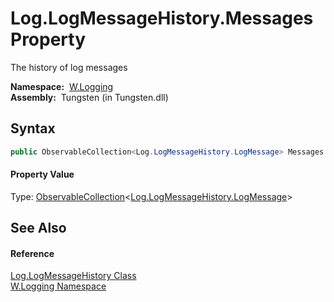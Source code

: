 Log.LogMessageHistory.Messages Property
=======================================
   The history of log messages

  **Namespace:**  [W.Logging][1]  
  **Assembly:**  Tungsten (in Tungsten.dll)

Syntax
------

```csharp
public ObservableCollection<Log.LogMessageHistory.LogMessage> Messages { get; }
```

#### Property Value
Type: [ObservableCollection][2]&lt;[Log.LogMessageHistory.LogMessage][3]>

See Also
--------

#### Reference
[Log.LogMessageHistory Class][4]  
[W.Logging Namespace][1]  

[1]: ../README.md
[2]: http://msdn.microsoft.com/en-us/library/ms668604
[3]: ../Log_LogMessageHistory_LogMessage/README.md
[4]: README.md
